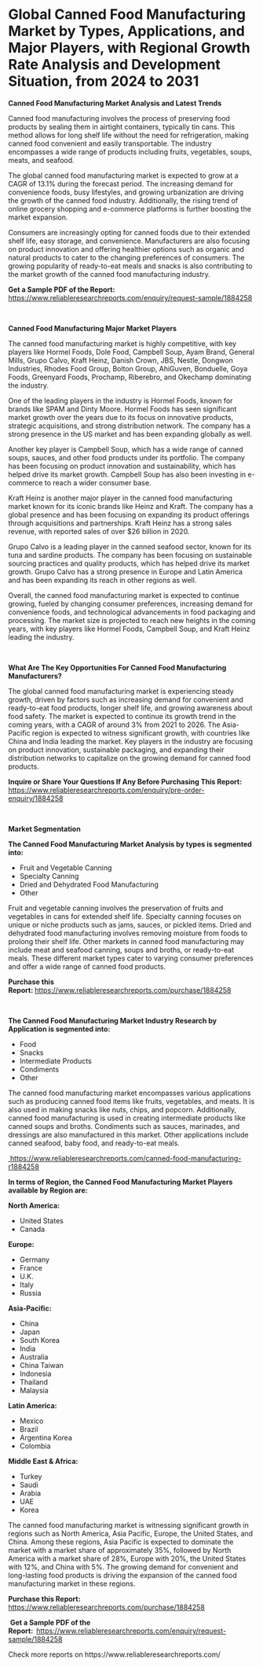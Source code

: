 <p><h1>Global Canned Food Manufacturing Market by Types, Applications, and Major Players, with Regional Growth Rate Analysis and Development Situation, from 2024 to 2031</h1></p><p><strong>Canned Food Manufacturing Market Analysis and Latest Trends</strong></p>
<p><p>Canned food manufacturing involves the process of preserving food products by sealing them in airtight containers, typically tin cans. This method allows for long shelf life without the need for refrigeration, making canned food convenient and easily transportable. The industry encompasses a wide range of products including fruits, vegetables, soups, meats, and seafood.</p><p>The global canned food manufacturing market is expected to grow at a CAGR of 13.1% during the forecast period. The increasing demand for convenience foods, busy lifestyles, and growing urbanization are driving the growth of the canned food industry. Additionally, the rising trend of online grocery shopping and e-commerce platforms is further boosting the market expansion.</p><p>Consumers are increasingly opting for canned foods due to their extended shelf life, easy storage, and convenience. Manufacturers are also focusing on product innovation and offering healthier options such as organic and natural products to cater to the changing preferences of consumers. The growing popularity of ready-to-eat meals and snacks is also contributing to the market growth of the canned food manufacturing industry.</p></p>
<p><strong>Get a Sample PDF of the Report:&nbsp;</strong> <a href="https://www.reliableresearchreports.com/enquiry/request-sample/1884258">https://www.reliableresearchreports.com/enquiry/request-sample/1884258</a></p>
<p>&nbsp;</p>
<p><strong>Canned Food Manufacturing Major Market Players</strong></p>
<p><p>The canned food manufacturing market is highly competitive, with key players like Hormel Foods, Dole Food, Campbell Soup, Ayam Brand, General Mills, Grupo Calvo, Kraft Heinz, Danish Crown, JBS, Nestle, Dongwon Industries, Rhodes Food Group, Bolton Group, AhiGuven, Bonduelle, Goya Foods, Greenyard Foods, Prochamp, Riberebro, and Okechamp dominating the industry.</p><p>One of the leading players in the industry is Hormel Foods, known for brands like SPAM and Dinty Moore. Hormel Foods has seen significant market growth over the years due to its focus on innovative products, strategic acquisitions, and strong distribution network. The company has a strong presence in the US market and has been expanding globally as well.</p><p>Another key player is Campbell Soup, which has a wide range of canned soups, sauces, and other food products under its portfolio. The company has been focusing on product innovation and sustainability, which has helped drive its market growth. Campbell Soup has also been investing in e-commerce to reach a wider consumer base.</p><p>Kraft Heinz is another major player in the canned food manufacturing market known for its iconic brands like Heinz and Kraft. The company has a global presence and has been focusing on expanding its product offerings through acquisitions and partnerships. Kraft Heinz has a strong sales revenue, with reported sales of over $26 billion in 2020.</p><p>Grupo Calvo is a leading player in the canned seafood sector, known for its tuna and sardine products. The company has been focusing on sustainable sourcing practices and quality products, which has helped drive its market growth. Grupo Calvo has a strong presence in Europe and Latin America and has been expanding its reach in other regions as well.</p><p>Overall, the canned food manufacturing market is expected to continue growing, fueled by changing consumer preferences, increasing demand for convenience foods, and technological advancements in food packaging and processing. The market size is projected to reach new heights in the coming years, with key players like Hormel Foods, Campbell Soup, and Kraft Heinz leading the industry.</p></p>
<p>&nbsp;</p>
<p><strong>What Are The Key Opportunities For Canned Food Manufacturing Manufacturers?</strong></p>
<p><p>The global canned food manufacturing market is experiencing steady growth, driven by factors such as increasing demand for convenient and ready-to-eat food products, longer shelf life, and growing awareness about food safety. The market is expected to continue its growth trend in the coming years, with a CAGR of around 3% from 2021 to 2026. The Asia-Pacific region is expected to witness significant growth, with countries like China and India leading the market. Key players in the industry are focusing on product innovation, sustainable packaging, and expanding their distribution networks to capitalize on the growing demand for canned food products.</p></p>
<p><strong>Inquire or Share Your Questions If Any Before Purchasing This Report:</strong> <a href="https://www.reliableresearchreports.com/enquiry/pre-order-enquiry/1884258">https://www.reliableresearchreports.com/enquiry/pre-order-enquiry/1884258</a></p>
<p>&nbsp;</p>
<p><strong>Market Segmentation</strong></p>
<p><strong>The Canned Food Manufacturing Market Analysis by types is segmented into:</strong></p>
<p><ul><li>Fruit and Vegetable Canning</li><li>Specialty Canning</li><li>Dried and Dehydrated Food Manufacturing</li><li>Other</li></ul></p>
<p><p>Fruit and vegetable canning involves the preservation of fruits and vegetables in cans for extended shelf life. Specialty canning focuses on unique or niche products such as jams, sauces, or pickled items. Dried and dehydrated food manufacturing involves removing moisture from foods to prolong their shelf life. Other markets in canned food manufacturing may include meat and seafood canning, soups and broths, or ready-to-eat meals. These different market types cater to varying consumer preferences and offer a wide range of canned food products.</p></p>
<p><strong>Purchase this Report:&nbsp;</strong><a href="https://www.reliableresearchreports.com/purchase/1884258">https://www.reliableresearchreports.com/purchase/1884258</a></p>
<p>&nbsp;</p>
<p><strong>The Canned Food Manufacturing Market Industry Research by Application is segmented into:</strong></p>
<p><ul><li>Food</li><li>Snacks</li><li>Intermediate Products</li><li>Condiments</li><li>Other</li></ul></p>
<p><p>The canned food manufacturing market encompasses various applications such as producing canned food items like fruits, vegetables, and meats. It is also used in making snacks like nuts, chips, and popcorn. Additionally, canned food manufacturing is used in creating intermediate products like canned soups and broths. Condiments such as sauces, marinades, and dressings are also manufactured in this market. Other applications include canned seafood, baby food, and ready-to-eat meals.</p></p>
<p><a href="https://www.reliableresearchreports.com/canned-food-manufacturing-r1884258">&nbsp;https://www.reliableresearchreports.com/canned-food-manufacturing-r1884258</a></p>
<p><strong>In terms of Region, the Canned Food Manufacturing Market Players available by Region are:</strong></p>
<p>
    <p> <strong> North America: </strong>
        <ul>
            <li>United States</li>
            <li>Canada</li>
        </ul>
        </p> 
    <p> <strong> Europe: </strong>
        <ul>
            <li>Germany</li>
            <li>France</li>
            <li>U.K.</li>
            <li>Italy</li>
            <li>Russia</li>
        </ul>
        </p> 
    <p> <strong> Asia-Pacific: </strong>
        <ul>
            <li>China</li>
            <li>Japan</li>
            <li>South Korea</li>
            <li>India</li>
            <li>Australia</li>
            <li>China Taiwan</li>
            <li>Indonesia</li>
            <li>Thailand</li>
            <li>Malaysia</li>
        </ul>
        </p> 
    <p> <strong> Latin America: </strong>
        <ul>
            <li>Mexico</li>
            <li>Brazil</li>
            <li>Argentina Korea</li>
            <li>Colombia</li>
        </ul>
        </p> 
    <p> <strong> Middle East & Africa: </strong>
        <ul>
            <li>Turkey</li>
            <li>Saudi</li>
            <li>Arabia</li>
            <li>UAE</li>
            <li>Korea</li>
        </ul>
    </p>
    </p>
<p><p>The canned food manufacturing market is witnessing significant growth in regions such as North America, Asia Pacific, Europe, the United States, and China. Among these regions, Asia Pacific is expected to dominate the market with a market share of approximately 35%, followed by North America with a market share of 28%, Europe with 20%, the United States with 12%, and China with 5%. The growing demand for convenient and long-lasting food products is driving the expansion of the canned food manufacturing market in these regions.</p></p>
<p><strong>Purchase this Report: </strong><a href="https://www.reliableresearchreports.com/purchase/1884258">https://www.reliableresearchreports.com/purchase/1884258</a></p>
<p>&nbsp;<strong>Get a Sample PDF of the Report:&nbsp;&nbsp;</strong><a href="https://www.reliableresearchreports.com/enquiry/request-sample/1884258">https://www.reliableresearchreports.com/enquiry/request-sample/1884258</a></p>
<p><strong></strong></p>
<p>Check more reports on https://www.reliableresearchreports.com/</p>